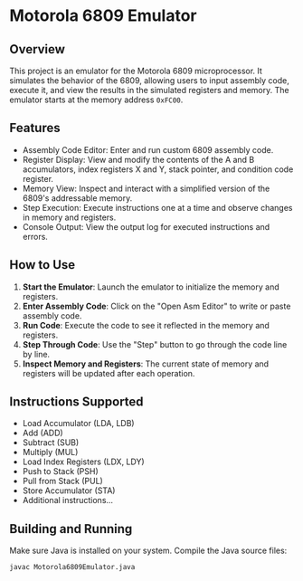 # Motorola 6809 Emulator

## Overview
This project is an emulator for the Motorola 6809 microprocessor. It simulates the behavior of the 6809, allowing users to input assembly code, execute it, and view the results in the simulated registers and memory. The emulator starts at the memory address `0xFC00`.
## Features
- Assembly Code Editor: Enter and run custom 6809 assembly code.
- Register Display: View and modify the contents of the A and B accumulators, index registers X and Y, stack pointer, and condition code register.
- Memory View: Inspect and interact with a simplified version of the 6809's addressable memory.
- Step Execution: Execute instructions one at a time and observe changes in memory and registers.
- Console Output: View the output log for executed instructions and errors.

## How to Use
1. **Start the Emulator**: Launch the emulator to initialize the memory and registers.
2. **Enter Assembly Code**: Click on the "Open Asm Editor" to write or paste assembly code.
3. **Run Code**: Execute the code to see it reflected in the memory and registers.
4. **Step Through Code**: Use the "Step" button to go through the code line by line.
5. **Inspect Memory and Registers**: The current state of memory and registers will be updated after each operation.

## Instructions Supported
- Load Accumulator (LDA, LDB)
- Add (ADD)
- Subtract (SUB)
- Multiply (MUL)
- Load Index Registers (LDX, LDY)
- Push to Stack (PSH)
- Pull from Stack (PUL)
- Store Accumulator (STA)
- Additional instructions...

## Building and Running
Make sure Java is installed on your system.
Compile the Java source files:
```shell
javac Motorola6809Emulator.java
